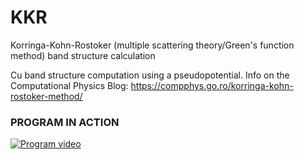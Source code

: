 # KKR
Korringa-Kohn-Rostoker (multiple scattering theory/Green's function method) band structure calculation

Cu band structure computation using a pseudopotential.
Info on the Computational Physics Blog: https://compphys.go.ro/korringa-kohn-rostoker-method/

### PROGRAM IN ACTION

[![Program video](https://img.youtube.com/vi/IzzmkKVNXsg/0.jpg)](https://youtu.be/IzzmkKVNXsg)

